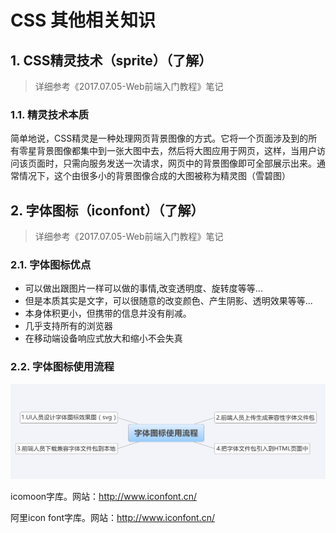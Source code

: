 # CSS 其他相关知识

## 1. CSS精灵技术（sprite）（了解）

> 详细参考《2017.07.05-Web前端入门教程》笔记

### 1.1. 精灵技术本质

简单地说，CSS精灵是一种处理网页背景图像的方式。它将一个页面涉及到的所有零星背景图像都集中到一张大图中去，然后将大图应用于网页，这样，当用户访问该页面时，只需向服务发送一次请求，网页中的背景图像即可全部展示出来。通常情况下，这个由很多小的背景图像合成的大图被称为精灵图（雪碧图）

## 2. 字体图标（iconfont）（了解）

> 详细参考《2017.07.05-Web前端入门教程》笔记

### 2.1. 字体图标优点

- 可以做出跟图片一样可以做的事情,改变透明度、旋转度等等...
- 但是本质其实是文字，可以很随意的改变颜色、产生阴影、透明效果等等...
- 本身体积更小，但携带的信息并没有削减。
- 几乎支持所有的浏览器
- 在移动端设备响应式放大和缩小不会失真

### 2.2. 字体图标使用流程

![](images/20200721213121168_8319.png)

icomoon字库。网站：http://www.iconfont.cn/

阿里icon font字库。网站：http://www.iconfont.cn/

